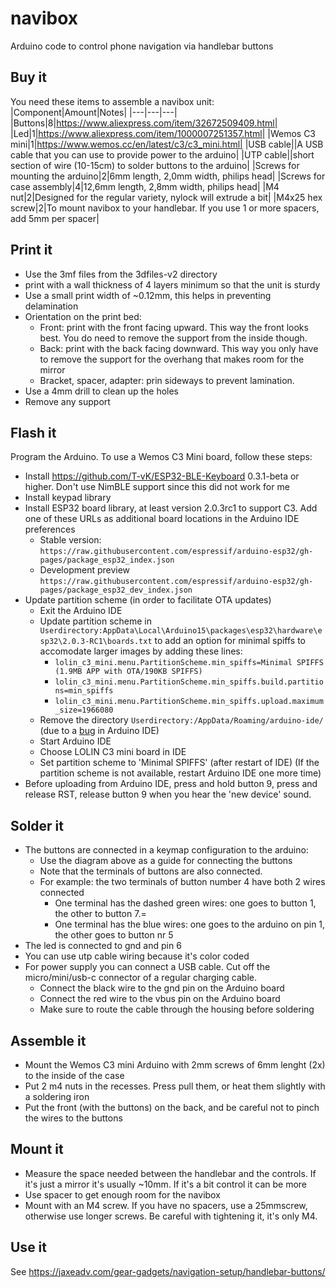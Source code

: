 # navibox
Arduino code to control phone navigation via handlebar buttons



## Buy it
You need these items to assemble a navibox unit:
|Component|Amount|Notes|
|---|---|---|
|Buttons|8|https://www.aliexpress.com/item/32672509409.html|
|Led|1|https://www.aliexpress.com/item/1000007251357.html|
|Wemos C3 mini|1|https://www.wemos.cc/en/latest/c3/c3_mini.html|
|USB cable||A USB cable that you can use to provide power to the arduino|
|UTP cable||short section of wire (10-15cm) to solder buttons to the arduino|
|Screws for mounting the arduino|2|6mm length, 2,0mm width, philips head|
|Screws for case assembly|4|12,6mm length, 2,8mm width, philips head|
|M4 nut|2|Designed for the regular variety, nylock will extrude a bit|
|M4x25 hex screw|2|To mount navibox to your handlebar. If you use 1 or more spacers, add 5mm per spacer|

## Print it
* Use the 3mf files from the 3dfiles-v2 directory
* print with a wall thickness of 4 layers minimum so that the unit is sturdy
* Use a small print width of ~0.12mm, this helps in preventing delamination
* Orientation on the print bed:
  * Front: print with the front facing upward. This way the front looks best. You do need to remove the support from the inside though.
  * Back: print with the back facing downward. This way you only have to remove the support for the overhang that makes room for the mirror
  * Bracket, spacer, adapter: prin sideways to prevent lamination.
* Use a 4mm drill to clean up the holes
* Remove any support 

## Flash it
Program the Arduino. To use a Wemos C3 Mini board, follow these steps:
* Install https://github.com/T-vK/ESP32-BLE-Keyboard 0.3.1-beta or higher. Don't use NimBLE support since this did not work for me
* Install keypad library
* Install ESP32 board library, at least version 2.0.3rc1 to support C3. Add one of these URLs as additional board locations in the Arduino IDE preferences
  * Stable version: `https://raw.githubusercontent.com/espressif/arduino-esp32/gh-pages/package_esp32_index.json`
  * Development preview `https://raw.githubusercontent.com/espressif/arduino-esp32/gh-pages/package_esp32_dev_index.json`
* Update partition scheme (in order to facilitate OTA updates)
  * Exit the Arduino IDE
  * Update partition scheme in `Userdirectory:AppData\Local\Arduino15\packages\esp32\hardware\esp32\2.0.3-RC1\boards.txt` to add an option for minimal spiffs to accomodate larger images by adding these lines:
    * `lolin_c3_mini.menu.PartitionScheme.min_spiffs=Minimal SPIFFS (1.9MB APP with OTA/190KB SPIFFS)`
    * `lolin_c3_mini.menu.PartitionScheme.min_spiffs.build.partitions=min_spiffs`
    * `lolin_c3_mini.menu.PartitionScheme.min_spiffs.upload.maximum_size=1966080`
  * Remove the directory `Userdirectory:/AppData/Roaming/arduino-ide/` (due to a [bug](https://github.com/arduino/arduino-ide/issues/1030) in Arduino IDE)
  * Start Arduino IDE
  * Choose LOLIN C3 mini board in IDE
  * Set partition scheme to 'Minimal SPIFFS' (after restart of IDE) (If the partition scheme is not available, restart Arduino IDE one more time)
* Before uploading from Arduino IDE, press and hold button 9, press and release RST, release button 9 when you hear the 'new device' sound.

## Solder it
* The buttons are connected in a keymap configuration to the arduino:
  * Use the diagram above as a guide for connecting the buttons
  * Note that the terminals of buttons are also connected. 
  * For example: the two terminals of button number 4 have both 2 wires connected
    * One terminal has the dashed green wires: one goes to button 1, the other to button 7.=
    * One terminal has the blue wires: one goes to the arduino on pin 1, the other goes to button nr 5
* The led is connected to gnd and pin 6
* You can use utp cable wiring because it's color coded
* For power supply you can connect a USB cable. Cut off the micro/mini/usb-c connector of a regular charging cable.
    * Connect the black wire to the gnd pin on the Arduino board
    * Connect the red wire to the vbus pin on the Arduino board
    * Make sure to route the cable through the housing before soldering

## Assemble it
* Mount the Wemos C3 mini Arduino with 2mm screws of 6mm lenght (2x) to the inside of the case
* Put 2 m4 nuts in the recesses. Press pull them, or heat them slightly with a soldering iron
* Put the front (with the buttons) on the back, and be careful not to pinch the wires to the buttons

## Mount it
* Measure the space needed between the handlebar and the controls. If it's just a mirror it's usually ~10mm. If it's a bit control it can be more
* Use spacer to get enough room for the navibox
* Mount with an M4 screw. If you have no spacers, use a 25mmscrew, otherwise use longer screws. Be careful with tightening it, it's only M4.

## Use it
See https://jaxeadv.com/gear-gadgets/navigation-setup/handlebar-buttons/
